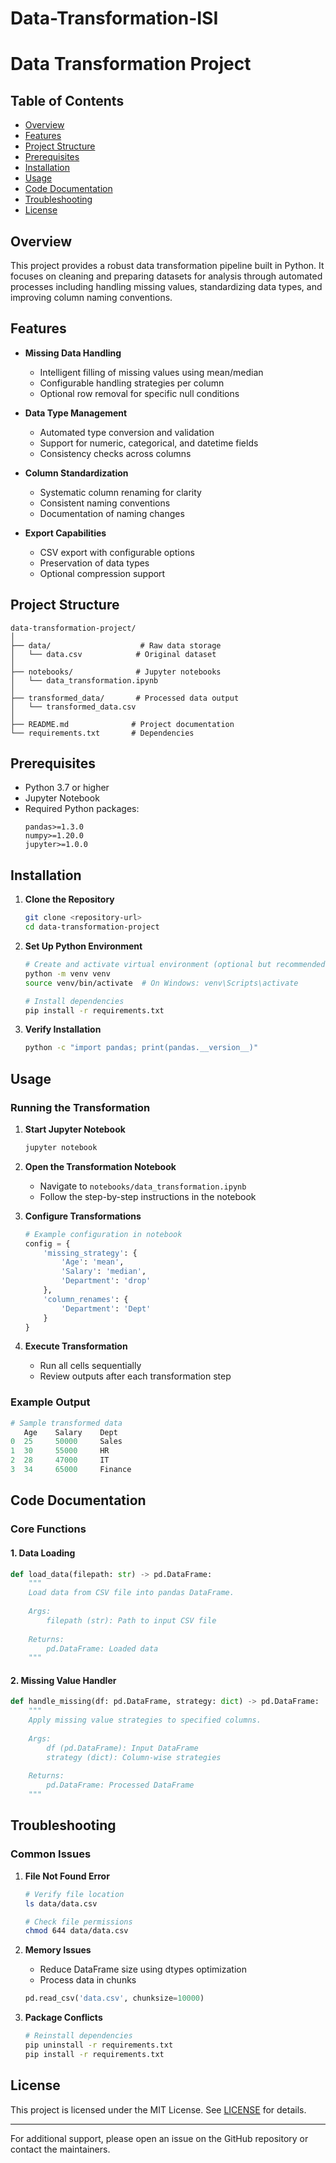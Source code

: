 # Data-Transformation-ISI
# Data Transformation Project

## Table of Contents
- [Overview](#overview)
- [Features](#features)
- [Project Structure](#project-structure)
- [Prerequisites](#prerequisites)
- [Installation](#installation)
- [Usage](#usage)
- [Code Documentation](#code-documentation)
- [Troubleshooting](#troubleshooting)
- [License](#license)

## Overview
This project provides a robust data transformation pipeline built in Python. It focuses on cleaning and preparing datasets for analysis through automated processes including handling missing values, standardizing data types, and improving column naming conventions.

## Features
- **Missing Data Handling**
  - Intelligent filling of missing values using mean/median
  - Configurable handling strategies per column
  - Optional row removal for specific null conditions

- **Data Type Management**
  - Automated type conversion and validation
  - Support for numeric, categorical, and datetime fields
  - Consistency checks across columns

- **Column Standardization**
  - Systematic column renaming for clarity
  - Consistent naming conventions
  - Documentation of naming changes

- **Export Capabilities**
  - CSV export with configurable options
  - Preservation of data types
  - Optional compression support

## Project Structure
```
data-transformation-project/
│
├── data/                    # Raw data storage
│   └── data.csv            # Original dataset
│
├── notebooks/              # Jupyter notebooks
│   └── data_transformation.ipynb
│
├── transformed_data/       # Processed data output
│   └── transformed_data.csv
│
├── README.md              # Project documentation
└── requirements.txt       # Dependencies
```

## Prerequisites
- Python 3.7 or higher
- Jupyter Notebook
- Required Python packages:
  ```
  pandas>=1.3.0
  numpy>=1.20.0
  jupyter>=1.0.0
  ```

## Installation

1. **Clone the Repository**
   ```bash
   git clone <repository-url>
   cd data-transformation-project
   ```

2. **Set Up Python Environment**
   ```bash
   # Create and activate virtual environment (optional but recommended)
   python -m venv venv
   source venv/bin/activate  # On Windows: venv\Scripts\activate
   
   # Install dependencies
   pip install -r requirements.txt
   ```

3. **Verify Installation**
   ```bash
   python -c "import pandas; print(pandas.__version__)"
   ```

## Usage

### Running the Transformation

1. **Start Jupyter Notebook**
   ```bash
   jupyter notebook
   ```

2. **Open the Transformation Notebook**
   - Navigate to `notebooks/data_transformation.ipynb`
   - Follow the step-by-step instructions in the notebook

3. **Configure Transformations**
   ```python
   # Example configuration in notebook
   config = {
       'missing_strategy': {
           'Age': 'mean',
           'Salary': 'median',
           'Department': 'drop'
       },
       'column_renames': {
           'Department': 'Dept'
       }
   }
   ```

4. **Execute Transformation**
   - Run all cells sequentially
   - Review outputs after each transformation step

### Example Output
```python
# Sample transformed data
   Age    Salary    Dept
0  25     50000     Sales
1  30     55000     HR
2  28     47000     IT
3  34     65000     Finance
```

## Code Documentation

### Core Functions

#### 1. Data Loading
```python
def load_data(filepath: str) -> pd.DataFrame:
    """
    Load data from CSV file into pandas DataFrame.
    
    Args:
        filepath (str): Path to input CSV file
        
    Returns:
        pd.DataFrame: Loaded data
    """
```

#### 2. Missing Value Handler
```python
def handle_missing(df: pd.DataFrame, strategy: dict) -> pd.DataFrame:
    """
    Apply missing value strategies to specified columns.
    
    Args:
        df (pd.DataFrame): Input DataFrame
        strategy (dict): Column-wise strategies
        
    Returns:
        pd.DataFrame: Processed DataFrame
    """
```

## Troubleshooting

### Common Issues

1. **File Not Found Error**
   ```bash
   # Verify file location
   ls data/data.csv
   
   # Check file permissions
   chmod 644 data/data.csv
   ```

2. **Memory Issues**
   - Reduce DataFrame size using dtypes optimization
   - Process data in chunks
   ```python
   pd.read_csv('data.csv', chunksize=10000)
   ```

3. **Package Conflicts**
   ```bash
   # Reinstall dependencies
   pip uninstall -r requirements.txt
   pip install -r requirements.txt
   ```

## License
This project is licensed under the MIT License. See [LICENSE](LICENSE) for details.

---
For additional support, please open an issue on the GitHub repository or contact the maintainers.
